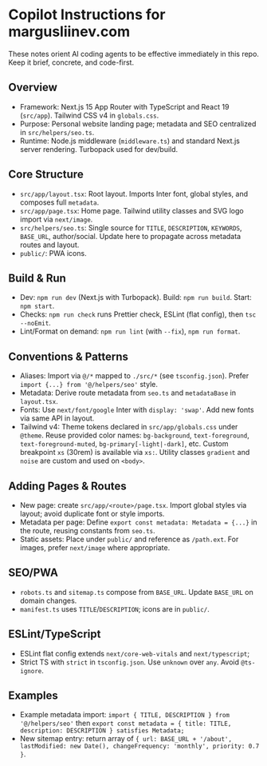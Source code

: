 # Copilot Instructions for margusliinev.com

These notes orient AI coding agents to be effective immediately in this repo. Keep it brief, concrete, and code-first.

## Overview

- Framework: Next.js 15 App Router with TypeScript and React 19 (`src/app`). Tailwind CSS v4 in `globals.css`.
- Purpose: Personal website landing page; metadata and SEO centralized in `src/helpers/seo.ts`.
- Runtime: Node.js middleware (`middleware.ts`) and standard Next.js server rendering. Turbopack used for dev/build.

## Core Structure

- `src/app/layout.tsx`: Root layout. Imports Inter font, global styles, and composes full `metadata`.
- `src/app/page.tsx`: Home page. Tailwind utility classes and SVG logo import via `next/image`.
- `src/helpers/seo.ts`: Single source for `TITLE`, `DESCRIPTION`, `KEYWORDS`, `BASE_URL`, author/social. Update here to propagate across metadata routes and layout.
- `public/`: PWA icons.

## Build & Run

- Dev: `npm run dev` (Next.js with Turbopack). Build: `npm run build`. Start: `npm start`.
- Checks: `npm run check` runs Prettier check, ESLint (flat config), then `tsc --noEmit`.
- Lint/Format on demand: `npm run lint` (with `--fix`), `npm run format`.

## Conventions & Patterns

- Aliases: Import via `@/*` mapped to `./src/*` (see `tsconfig.json`). Prefer `import {...} from '@/helpers/seo'` style.
- Metadata: Derive route metadata from `seo.ts` and `metadataBase` in `layout.tsx`.
- Fonts: Use `next/font/google` Inter with `display: 'swap'`. Add new fonts via same API in layout.
- Tailwind v4: Theme tokens declared in `src/app/globals.css` under `@theme`. Reuse provided color names: `bg-background`, `text-foreground`, `text-foreground-muted`, `bg-primary[-light|-dark]`, etc. Custom breakpoint `xs` (30rem) is available via `xs:`. Utility classes `gradient` and `noise` are custom and used on `<body>`.

## Adding Pages & Routes

- New page: create `src/app/<route>/page.tsx`. Import global styles via layout; avoid duplicate font or style imports.
- Metadata per page: Define `export const metadata: Metadata = {...}` in the route, reusing constants from `seo.ts`.
- Static assets: Place under `public/` and reference as `/path.ext`. For images, prefer `next/image` where appropriate.

## SEO/PWA

- `robots.ts` and `sitemap.ts` compose from `BASE_URL`. Update `BASE_URL` on domain changes.
- `manifest.ts` uses `TITLE`/`DESCRIPTION`; icons are in `public/`.

## ESLint/TypeScript

- ESLint flat config extends `next/core-web-vitals` and `next/typescript`;
- Strict TS with `strict` in `tsconfig.json`. Use `unknown` over `any`. Avoid `@ts-ignore`.

## Examples

- Example metadata import: `import { TITLE, DESCRIPTION } from '@/helpers/seo'` then `export const metadata = { title: TITLE, description: DESCRIPTION } satisfies Metadata;`
- New sitemap entry: return array of `{ url: BASE_URL + '/about', lastModified: new Date(), changeFrequency: 'monthly', priority: 0.7 }`.
